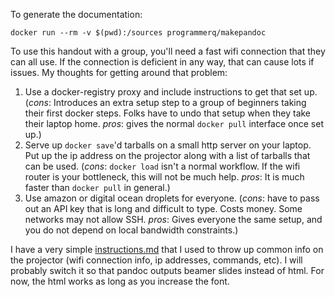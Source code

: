 To generate the documentation:

    docker run --rm -v $(pwd):/sources programmerq/makepandoc

To use this handout with a group, you'll need a fast wifi connection that they can all use. If the connection is deficient in any way, that can cause lots if issues. My thoughts for getting around that problem:

1. Use a docker-registry proxy and include instructions to get that set up. (*cons*: Introduces an extra setup step to a group of beginners taking their first docker steps. Folks have to undo that setup when they take their laptop home. *pros*: gives the normal `docker pull` interface once set up.)
2. Serve up `docker save`'d tarballs on a small http server on your laptop. Put up the ip address on the projector along with a list of tarballs that can be used. (*cons*: `docker load` isn't a normal workflow. If the wifi router is your bottleneck, this will not be much help. *pros*: It is much faster than `docker pull` in general.)
3. Use amazon or digital ocean droplets for everyone. (*cons*: have to pass out an API key that is long and difficult to type. Costs money. Some networks may not allow SSH. *pros*: Gives everyone the same setup, and you do not depend on local bandwidth constraints.)

I have a very simple [instructions.md](instructions.md) that I used to throw up common info on the projector (wifi connection info, ip addresses, commands, etc). I will probably switch it so that pandoc outputs beamer slides instead of html. For now, the html works as long as you increase the font.
